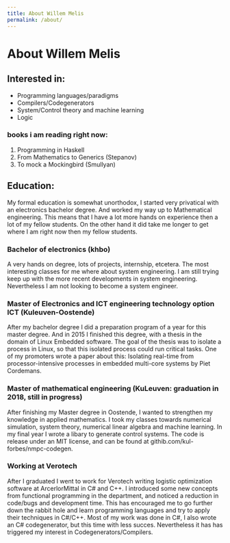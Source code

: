 ```yaml
---
title: About Willem Melis
permalink: /about/
---
```


# About Willem Melis

## Interested in:
- Programming languages/paradigms
- Compilers/Codegenerators
- System/Control theory and machine learning
- Logic

### books i am reading right now:
1. Programming in Haskell
2. From Mathematics to Generics (Stepanov)
3. To mock a Mockingbird (Smullyan)

## Education:
My formal education is somewhat unorthodox, I started very privatical with an electronics bachelor degree. And worked my way up to Mathematical engineering. This means that I have a lot more hands on experience then a lot of my fellow students. On the other hand it did take me longer to get where I am right now then my fellow students.

### Bachelor of electronics (khbo)
A very hands on degree, lots of projects, internship, etcetera. The most interesting classes for me where about system engineering. I am still trying keep up with the more recent developments in system engineering. Nevertheless I am not looking to become a system engineer.

### Master of Electronics and ICT engineering technology option ICT (Kuleuven-Oostende)
After my bachelor degree I did a preparation program of a year for this master degree. And in 2015 I finished this degree, with a thesis in the domain of Linux Embedded software. The goal of the thesis was to isolate a process in Linux, so that this isolated process could run critical tasks. One of my promoters wrote a paper about this:  Isolating real-time from processor-intensive processes in embedded multi-core systems by Piet Cordemans.

### Master of mathematical engineering (KuLeuven: graduation in 2018, still in progress)
After finishing my Master degree in Oostende, I wanted to strengthen my knowledge in applied mathematics. I took my classes towards numerical simulation, system theory, numerical linear algebra and machine learning. In my final year I wrote a libary to generate control systems. The code is release under an MIT license, and can be found at githib.com/kul-forbes/nmpc-codegen.

### Working at Verotech
After I graduated I went to work for Verotech writing logistic optimization software at ArcerlorMittal in C# and C++. 
I introduced some new concepts from functional programming in the department, and noticed a reduction in code/bugs and development time. This has encouraged me to go further down the rabbit hole and learn programming languages and try to apply their techniques in C#/C++.
Most of my work was done in C#, I also wrote an C# codegenerator, but this time with less succes. Nevertheless it has has triggered my interest in Codegenerators/Compilers.

